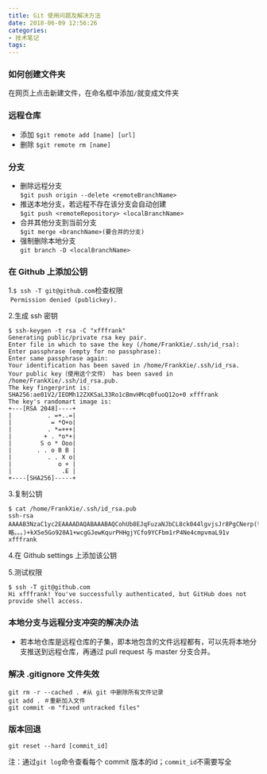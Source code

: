 ```yaml
---
title: Git 使用问题及解决方法
date: 2018-06-09 12:56:26
categories:
- 技术笔记
tags:
---
```

### 如何创建文件夹  
  在网页上点击新建文件，在命名框中添加`/`就变成文件夹

### 远程仓库
  - 添加
`$git remote add [name] [url]`
  - 删除
`$git remote rm [name]`

### 分支
- 删除远程分支  
`$git push origin --delete <remoteBranchName>`
- 推送本地分支，若远程不存在该分支会自动创建  
`$git push <remoteRepository> <localBranchName>`  
- 合并其他分支到当前分支  
`$git merge <branchName>(要合并的分支)`
- 强制删除本地分支  
`git branch -D <localBranchName>`

### 在 Github 上添加公钥         
1.`$ ssh -T git@github.com`检查权限  
  `Permission denied (publickey).`  

2.生成 ssh 密钥  
```
$ ssh-keygen -t rsa -C "xfffrank"
Generating public/private rsa key pair.
Enter file in which to save the key (/home/FrankXie/.ssh/id_rsa): 
Enter passphrase (empty for no passphrase): 
Enter same passphrase again: 
Your identification has been saved in /home/FrankXie/.ssh/id_rsa.
Your public key（使用这个文件） has been saved in /home/FrankXie/.ssh/id_rsa.pub.
The key fingerprint is:
SHA256:ae01V2/IEOMh12ZXKSaL33Ro1cBmvHMcq0fuoQ12o+0 xfffrank
The key's randomart image is:
+---[RSA 2048]----+
|          . =+..=|
|           = *O+o|
|          . *=+++|
|         + . *o*+|
|        S o * Ooo|
|       . . o B B |
|          . . X o|
|             o + |
|              .E |
+----[SHA256]-----+
```



3.复制公钥  

```
$ cat /home/FrankXie/.ssh/id_rsa.pub
ssh-rsa AAAAB3NzaC1yc2EAAAADAQABAAABAQCohUb8EJqFuzaNJbCL8ck044lgvjsJr8PgCNerp(省略。。。)+kX5e5Go920A1+wcgGJewKqurPHHgjYCfo9YCFbm1rP4Ne4cmpvmaL91v xfffrank
```
4.在 Github settings 上添加该公钥   

5.测试权限  

```
$ ssh -T git@github.com
Hi xfffrank! You've successfully authenticated, but GitHub does not provide shell access.
```

### 本地分支与远程分支冲突的解决办法
- 若本地仓库是远程仓库的子集，即本地包含的文件远程都有，可以先将本地分支推送到远程仓库，再通过 pull request 与 master 分支合并。

### 解决 .gitignore 文件失效
```
git rm -r --cached . #从 git 中删除所有文件记录
git add . ＃重新加入文件
git commit -m "fixed untracked files"
```

### 版本回退
```
git reset --hard [commit_id]
```
注：通过`git log`命令查看每个 commit 版本的id；`commit_id`不需要写全


